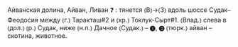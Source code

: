 ---
---

Айванская долина, Айван, Ливан ❓
: тянется ⦅В⦆→⦅З⦆ вдоль шоссе Судак–Феодосия между ⦅г.⦆ Таракташ#2 и ⦅хр.⦆ Токлук-Сырт#1. ⦅Впад.⦆ слева в ⦅дол.⦆ ⦅р.⦆ Судак, ниже ⦅н.п.⦆ Дачное ⦅Судак.⦆ – ❶, ❷ ⦅тюрк.⦆ айван – скотина, животное.
